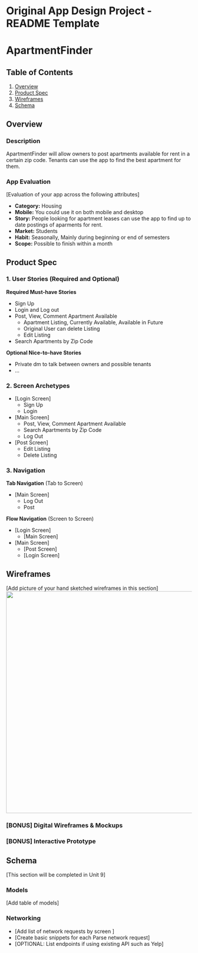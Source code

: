 Original App Design Project - README Template
===

# ApartmentFinder

## Table of Contents
1. [Overview](#Overview)
1. [Product Spec](#Product-Spec)
1. [Wireframes](#Wireframes)
2. [Schema](#Schema)

## Overview
### Description
ApartmentFinder will allow owners to post apartments available for rent in a certain zip code. Tenants can use the app to find the best apartment for them.

### App Evaluation
[Evaluation of your app across the following attributes]
- **Category:** Housing
- **Mobile:** You could use it on both mobile and desktop
- **Story:** People looking for apartment leases can use the app to find up to date postings of aparments for rent.
- **Market:** Students
- **Habit:** Seasonally, Mainly during beginning or end of semesters
- **Scope:** Possible to finish within a month

## Product Spec

### 1. User Stories (Required and Optional)

**Required Must-have Stories**

* Sign Up
* Login and Log out
* Post, View, Comment Apartment Available
  * Apartment Listing, Currently Available, Available in Future
  * Original User can delete Listing
  * Edit Listing
* Search Apartments by Zip Code

**Optional Nice-to-have Stories**

* Private dm to talk between owners and possible tenants
* ...

### 2. Screen Archetypes

* [Login Screen]
   * Sign Up
   * Login
* [Main Screen]
   * Post, View, Comment Apartment Available
   * Search Apartments by Zip Code
   * Log Out
* [Post Screen]
  * Edit Listing
  * Delete Listing

### 3. Navigation

**Tab Navigation** (Tab to Screen)

* [Main Screen]
   * Log Out
   * Post

**Flow Navigation** (Screen to Screen)

* [Login Screen]
   * [Main Screen]
* [Main Screen]
   * [Post Screen]
   * [Login Screen]

## Wireframes
[Add picture of your hand sketched wireframes in this section]
<img src="https://i.imgur.com/LCpsZun.png" width=600>

### [BONUS] Digital Wireframes & Mockups

### [BONUS] Interactive Prototype

## Schema 
[This section will be completed in Unit 9]
### Models
[Add table of models]
### Networking
- [Add list of network requests by screen ]
- [Create basic snippets for each Parse network request]
- [OPTIONAL: List endpoints if using existing API such as Yelp]
